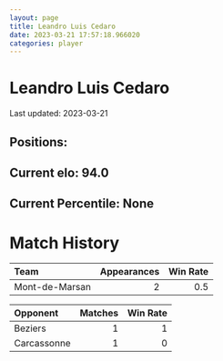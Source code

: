 ```yaml
---  
layout: page  
title: Leandro Luis Cedaro  
date: 2023-03-21 17:57:18.966020  
categories: player  
---
```

# Leandro Luis Cedaro


Last updated: 2023-03-21
## Positions: 

## Current elo: 94.0

## Current Percentile: None

# Match History


| Team           |   Appearances |   Win Rate |
|:---------------|--------------:|-----------:|
| Mont-de-Marsan |             2 |        0.5 |

| Opponent    |   Matches |   Win Rate |
|:------------|----------:|-----------:|
| Beziers     |         1 |          1 |
| Carcassonne |         1 |          0 |